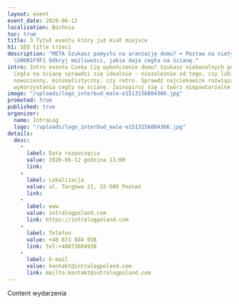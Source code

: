```yaml
---
layout: event
event_date: 2020-06-12
localization: Bochnia
toc: true
title: 3 Tytuł eventu który już miał miejsce
h1: SEO title trzeci
description: "META Szukasz pomysłu na aranżację domu? ➡️ Postaw na nietypowe rozwiązania.
  \U0001F9F1 Odkryj możliwości, jakie daje cegła na ścianę."
intro: Intro eventu Czeka Cię wykończenie domu? Szukasz niebanalnych pomysłów na aranżację wnętrza?
  Cegła na ścianę sprawdzi się idealnie - niezależnie od tego, czy lubisz styl klasyczny,
  nowoczesny, minimalistyczny, czy retro. Sprawdź najciekawsze rozwiązania dotyczące
  wykorzystania cegły na ścianę. Zainspiruj się i twórz niepowtarzalne przestrzenie.
image: "/uploads/logo_interbud_male-e1513156804366.jpg"
promoted: true
published: true
organizer:
  name: IntraLog
  logo: "/uploads/logo_interbud_male-e1513156804366.jpg"
details:
  desc:
    -
      label: Data rozpoczęcia
      value: 2020-06-12 godzina 11:00
      link: 
    -
      label: Lokalizacja
      value: ul. Targowa 21, 32-506 Poznań
      link: 
    -
      label: www
      value: intralogpoland.com
      link: https://intralogpoland.com
    -
      label: Telefon
      value: +48 873 884 938
      link: tel:+48873884938
    -
      label: E-mail
      value: kontakt@intralogpoland.com
      link: mailto:kontakt@intralogpoland.com
---
```

Content wydarzenia